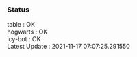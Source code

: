 ### Status


table : OK  
hogwarts : OK  
icy-bot : OK  
Latest Update : 2021-11-17 07:07:25.291550
